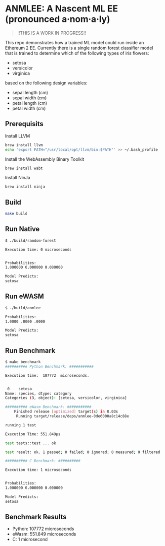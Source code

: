 # ANMLEE: A Nascent ML EE (pronounced a·nom·a·ly)

> !!THIS IS A WORK IN PROGRESS!!

This repo demonstrates how a trained ML model could run inside an Ethereum 2 EE.  Currently there is a single random forest classifier model that is trained to determine which of the following types of iris flowers:

- setosa
- versicolor
- virginica

 based on the following design variables:

- sepal length (cm)	
- sepal width (cm)	
- petal length (cm)	
- petal width (cm)

## Prerequisits

Install LLVM

```bash
brew install llvm
echo 'export PATH="/usr/local/opt/llvm/bin:$PATH"' >> ~/.bash_profile
```

Install the WebAssembly Binary Toolkit

```bash
brew install wabt
```

Install NinJa

```bash
brew install ninja
```

## Build 

```bash
make build
```

## Run Native

```bash
$ ./build/random-forest

Execution time: 0 microseconds


Probabilities: 
1.000000 0.000000 0.000000 

Model Predicts: 
setosa    

```

## Run eWASM

```bash
$ ./build/anmlee

Probabilities: 
1.0000 .0000 .0000 

Model Predicts: 
setosa    
```

## Run Benchmark

```bash
$ make benchmark
########## Python Benchmark: ###########

Execution time:  107772  microseconds.


 0    setosa
Name: species, dtype: category
Categories (3, object): [setosa, versicolor, virginica] 

########## eWasm Benchmark: ###########
    Finished release [optimized] target(s) in 0.03s
     Running target/release/deps/anmlee-0de6000a8c14c88e

running 1 test

Execution Time: 551.849µs

test tests::test ... ok

test result: ok. 1 passed; 0 failed; 0 ignored; 0 measured; 0 filtered out

########## C Benchmark: ##########

Execution time: 1 microseconds


Probabilities: 
1.000000 0.000000 0.000000 

Model Predicts: 
setosa    

```

## Benchmark Results

- Python: 107772 microseconds
- eWasm: 551.849 microseconds
- C: 1 microsecond

